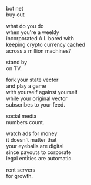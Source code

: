 <!--
title: bot net buy out
created: 31 March 2015 - 7:35 pm
updated: 31 March 2015 - 10:10 pm
publish: 31 March 2015
slug: botnet
tags: writing, poetry
-->

bot net  
buy out

what do you do  
when you're a weekly  
incorporated A.I. bored with  
keeping crypto currency cached  
across a million machines?

stand by  
on TV.

fork your state vector  
and play a game  
with yourself against yourself  
while your original vector  
subscribes to your feed.

social media  
numbers count.

watch ads for money  
it doesn't matter that  
your eyeballs are digital  
since payouts to corporate  
legal entities are automatic.

rent servers  
for growth.


[1]: http://arstechnica.com/gaming/2011/01/skynet-meets-the-swarm-how-the-berkeley-overmind-won-the-2010-starcraft-ai-competition/ "Haomiao Huang (Ars Technica): Skynet meets the Swarm: how the Berkeley Overmind won the 2010 StarCraft AI competition"
[2]: http://www.symantec.com/connect/blogs/twitch-botnet-malware-lets-scammers-fraudulently-earn-money-through-gaming-streams "Lionel Payet (Symantec): Twitch botnet malware lets scammers fraudulently earn money through gaming streams"
